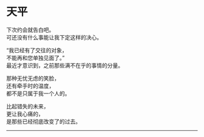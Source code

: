 # 天平

下次约会就告白吧。\
可还没有什么事能让我下定这样的决心。

“我已经有了交往的对象，\
不能再和您单独见面了。”\
最近才意识到，之前那些满不在乎的事情的分量。

那种无忧无虑的笑脸，\
还有牵手时的温度，\
都不是只属于我一个人的。

比起错失的未来，\
更让我心痛的，\
是那些已经彻底改变了的过去。















---
